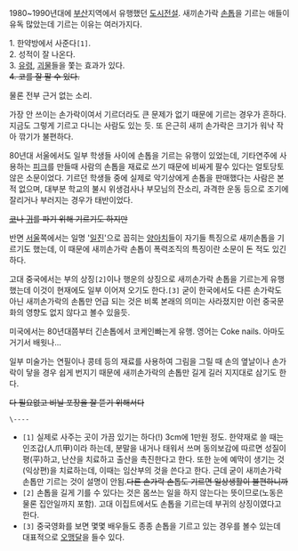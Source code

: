 1980~1990년대에 [부산](%EB%B6%80%EC%82%B0.md)지역에서 유행했던
[도시전설](%EB%8F%84%EC%8B%9C%EC%A0%84%EC%84%A4.md). 새끼손가락
[손톱](%EC%86%90%ED%86%B1.md)을 기르는 애들이 유독 많았는데 기르는 이유는 여러가지다.

1\. 한약방에서 사준다`[1]`.  
2\. 성적이 잘 나온다.  
3\. [유령](%EC%9C%A0%EB%A0%B9.md), [괴물](%EA%B4%B4%EB%AC%BC.md)들을 쫓는 효과가
있다.  
<del>4\. 코를 잘 팔 수 있다.</del>

물론 전부 근거 없는 소리.

가장 안 쓰이는 손가락이여서 기르더라도 큰 문제가 없기 때문에 기르는 경우가 흔하다. 지금도 그렇게 기르고 다니는 사람도 있는 듯. 또
은근히 새끼 손가락은 크기가 워낙 작아 깎기가 불편하다.

80년대 서울에서도 일부 학생들 사이에 손톱을 기르는 유행이 있었는데, 기타연주에 사용하는
[피크](%ED%94%BC%ED%81%AC.md)를 만들때 사람의 손톱을 재료로 쓰기 때문에 비싸게 팔수 있다는 얼토당토 않은
소문이었다. 기르던 학생들 중에 실제로 악기상에게 손톱을 판매했다는 사람은 본적 없으며, 대부분 학교의 불시 위생검사나 부모님의 잔소리,
과격한 운동 등으로 조기에 잘리거나 부러지는 경우가 태반이었다.

<del>[코](%EC%BD%94.md)나 [귀](%EA%B7%80.md)를 파기 위해 기르기도 하지만</del>

반면 [서울](%EC%84%9C%EC%9A%B8.md)쪽에서는 일명 '[일진](%EC%9D%BC%EC%A7%84.md)'으로
꼽히는 [양아치](%EC%96%91%EC%95%84%EC%B9%98.md)들이 자기들 특징으로 새끼손톱을 기르기도 했는데, 이 때문에
새끼손가락 손톱이 폭력조직의 특징이란 소문이 돈 적도 있긴 하다.

고대 중국에서는 부의 상징`[2]`이나 행운의 상징으로 새끼손가락 손톱을 기르는게 유행 했는데 이것이 현재에도 일부 이어져 오기도
한다.`[3]` 굳이 한국에서도 다른 손가락도 아닌 새끼손가락의 손톱만 언급 되는 것은 비록 본래의 의미는 사라졌지만 이런 중국문화의 영향도
없지 않다고 볼수 있을듯.

미국에서는 80년대쯤부터 긴손톱에서 코케인빠는게 유행. 영어는 Coke nails. 아마도 거기서 배웟나...

일부 미술가는 연필이나 콩테 등의 재료를 사용하여 그림을 그릴 때 손의 옆날이나 손가락이 닿을 경우 쉽게 번지기 때문에 새끼손가락의 손톱만
길게 길러 지지대로 삼기도 한다.

<del>다 필요없고 비닐 포장을 잘 뜯기 위해서다</del>

`\----`

  * `[1]` 실제로 사주는 곳이 가끔 있기는 하다(!) 3cm에 1만원 정도. 한약재로 쓸 때는 인조갑(人爪甲)이라 하는데, 분말을 내거나 태워서 쓰며 동의보감에 따르면 성질이 평(平)하고, 난산을 치료하고 출산을 촉진한다고 한다. 또한 눈에 예막이 생기는 것(익상편)을 치료하는데, 이때는 임산부의 것을 쓴다고 한다. 근데 굳이 새끼손가락 손톱만 기르는 것이 설명이 안됨.<del>다른 손가락 손톱도 기르면 일상생활이 불편하니까</del>
  * `[2]` 손톱을 길게 기를 수 있다는 것은 몸쓰는 일을 하지 않는다는 뜻이므로(노동은 물론 집안일까지 포함). 고대 이집트에서도 손톱을 기르는데 부귀의 상징이였다고 한다.
  * `[3]` 중국영화를 보면 몇몇 배우들도 종종 손톱을 기르고 있는 경우를 볼수 있는데 대표적으로 [오맹달](%EC%98%A4%EB%A7%B9%EB%8B%AC.md)을 들수 있다.

